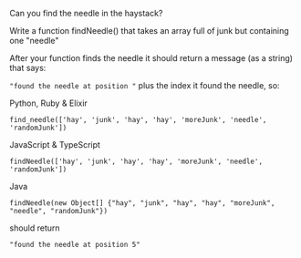 Can you find the needle in the haystack?

Write a function findNeedle() that takes an array full of junk but containing one "needle"

After your function finds the needle it should return a message (as a string) that says:

`"found the needle at position "` plus the index it found the needle, so:

Python, Ruby & Elixir

`find_needle(['hay', 'junk', 'hay', 'hay', 'moreJunk', 'needle', 'randomJunk'])`

JavaScript & TypeScript

`findNeedle(['hay', 'junk', 'hay', 'hay', 'moreJunk', 'needle', 'randomJunk'])`

Java

`findNeedle(new Object[] {"hay", "junk", "hay", "hay", "moreJunk", "needle", "randomJunk"})`

should return

`"found the needle at position 5"`
